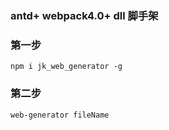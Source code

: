 
### antd+ webpack4.0+ dll 脚手架

### 第一步
```
npm i jk_web_generator -g
```



### 第二步
```
web-generator fileName
```


